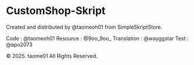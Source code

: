 # CustomShop-Skript
Created and distributed by @taomeoh01 from SimpleSkriptStore.

Code : @taomeoh01
Resource : @9oo_9oo_
Translation : @wayggstar
Test : @apo2073

© 2025. taome01 All Rights Reserved.
